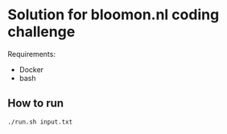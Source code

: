 # Solution for bloomon.nl coding challenge

Requirements: 
* Docker 
* bash 

## How to run  

`./run.sh input.txt`